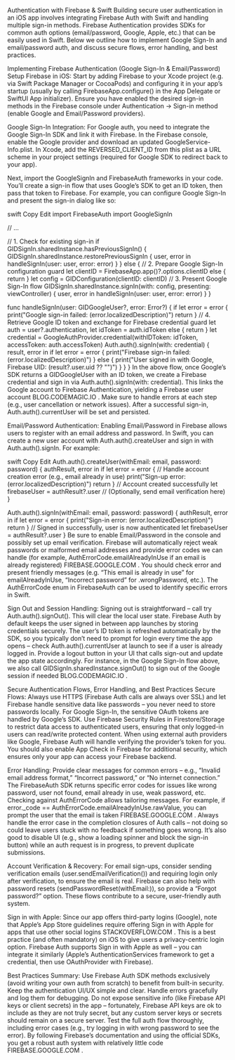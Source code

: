 
Authentication with Firebase & Swift
Building secure user authentication in an iOS app involves integrating Firebase Auth with Swift and handling multiple sign-in methods. Firebase Authentication provides SDKs for common auth options (email/password, Google, Apple, etc.) that can be easily used in Swift. Below we outline how to implement Google Sign-In and email/password auth, and discuss secure flows, error handling, and best practices.

Implementing Firebase Authentication (Google Sign-In & Email/Password)
Setup Firebase in iOS: Start by adding Firebase to your Xcode project (e.g. via Swift Package Manager or CocoaPods) and configuring it in your app’s startup (usually by calling FirebaseApp.configure() in the App Delegate or SwiftUI App initializer). Ensure you have enabled the desired sign-in methods in the Firebase console under Authentication -> Sign-in method (enable Google and Email/Password providers).

Google Sign-In Integration: For Google auth, you need to integrate the Google Sign-In SDK and link it with Firebase. In the Firebase console, enable the Google provider and download an updated GoogleService-Info.plist. In Xcode, add the REVERSED_CLIENT_ID from this plist as a URL scheme in your project settings (required for Google SDK to redirect back to your app).

Next, import the GoogleSignIn and FirebaseAuth frameworks in your code. You’ll create a sign-in flow that uses Google’s SDK to get an ID token, then pass that token to Firebase. For example, you can configure Google Sign-In and present the sign-in dialog like so:

swift
Copy
Edit
import FirebaseAuth
import GoogleSignIn

// ...

// 1. Check for existing sign-in
if GIDSignIn.sharedInstance.hasPreviousSignIn() {
    GIDSignIn.sharedInstance.restorePreviousSignIn { user, error in
        handleSignIn(user: user, error: error)
    }
} else {
    // 2. Prepare Google Sign-In configuration
    guard let clientID = FirebaseApp.app()?.options.clientID else { return }
    let config = GIDConfiguration(clientID: clientID)
    // 3. Present Google Sign-In flow
    GIDSignIn.sharedInstance.signIn(with: config, presenting: viewController) { user, error in
        handleSignIn(user: user, error: error)
    }
}

func handleSignIn(user: GIDGoogleUser?, error: Error?) {
    if let error = error {
        print("Google sign-in failed: \(error.localizedDescription)")
        return
    }
    // 4. Retrieve Google ID token and exchange for Firebase credential
    guard let auth = user?.authentication, let idToken = auth.idToken else { return }
    let credential = GoogleAuthProvider.credential(withIDToken: idToken,
                                                  accessToken: auth.accessToken)
    Auth.auth().signIn(with: credential) { result, error in
        if let error = error {
            print("Firebase sign-in failed: \(error.localizedDescription)")
        } else {
            print("User signed in with Google, Firebase UID: \(result?.user.uid ?? "")")
        }
    }
}
In the above flow, once Google’s SDK returns a GIDGoogleUser with an ID token, we create a Firebase credential and sign in via Auth.auth().signIn(with: credential). This links the Google account to Firebase Authentication, yielding a Firebase user account​
BLOG.CODEMAGIC.IO
. Make sure to handle errors at each step (e.g., user cancellation or network issues). After a successful sign-in, Auth.auth().currentUser will be set and persisted.

Email/Password Authentication: Enabling Email/Password in Firebase allows users to register with an email address and password. In Swift, you can create a new user account with Auth.auth().createUser and sign in with Auth.auth().signIn. For example:

swift
Copy
Edit
Auth.auth().createUser(withEmail: email, password: password) { authResult, error in
    if let error = error {
        // Handle account creation error (e.g., email already in use)
        print("Sign-up error: \(error.localizedDescription)")
        return
    }
    // Account created successfully
    let firebaseUser = authResult?.user
    // (Optionally, send email verification here)
}

Auth.auth().signIn(withEmail: email, password: password) { authResult, error in
    if let error = error {
        print("Sign-in error: \(error.localizedDescription)")
        return
    }
    // Signed in successfully, user is now authenticated
    let firebaseUser = authResult?.user
}
Be sure to enable Email/Password in the console and possibly set up email verification. Firebase will automatically reject weak passwords or malformed email addresses and provide error codes we can handle (for example, AuthErrorCode.emailAlreadyInUse if an email is already registered)​
FIREBASE.GOOGLE.COM
. You should check error and present friendly messages (e.g. “This email is already in use” for emailAlreadyInUse, “Incorrect password” for .wrongPassword, etc.). The AuthErrorCode enum in FirebaseAuth can be used to identify specific errors in Swift.

Sign Out and Session Handling: Signing out is straightforward – call try Auth.auth().signOut(). This will clear the local user state. Firebase Auth by default keeps the user signed in between app launches by storing credentials securely. The user’s ID token is refreshed automatically by the SDK, so you typically don’t need to prompt for login every time the app opens – check Auth.auth().currentUser at launch to see if a user is already logged in. Provide a logout button in your UI that calls sign-out and update the app state accordingly. For instance, in the Google Sign-In flow above, we also call GIDSignIn.sharedInstance.signOut() to sign out of the Google session if needed​
BLOG.CODEMAGIC.IO
.

Secure Authentication Flows, Error Handling, and Best Practices
Secure Flows: Always use HTTPS (Firebase Auth calls are always over SSL) and let Firebase handle sensitive data like passwords – you never need to store passwords locally. For Google Sign-In, the sensitive OAuth tokens are handled by Google’s SDK. Use Firebase Security Rules in Firestore/Storage to restrict data access to authenticated users, ensuring that only logged-in users can read/write protected content. When using external auth providers like Google, Firebase Auth will handle verifying the provider’s token for you. You should also enable App Check in Firebase for additional security, which ensures only your app can access your Firebase backend.

Error Handling: Provide clear messages for common errors – e.g., “Invalid email address format,” “Incorrect password,” or “No internet connection.” The FirebaseAuth SDK returns specific error codes for issues like wrong password, user not found, email already in use, weak password, etc. Checking against AuthErrorCode allows tailoring messages. For example, if error._code == AuthErrorCode.emailAlreadyInUse.rawValue, you can prompt the user that the email is taken​
FIREBASE.GOOGLE.COM
. Always handle the error case in the completion closures of Auth calls – not doing so could leave users stuck with no feedback if something goes wrong. It’s also good to disable UI (e.g., show a loading spinner and block the sign-in button) while an auth request is in progress, to prevent duplicate submissions.

Account Verification & Recovery: For email sign-ups, consider sending verification emails (user.sendEmailVerification()) and requiring login only after verification, to ensure the email is real. Firebase can also help with password resets (sendPasswordReset(withEmail:)), so provide a “Forgot password?” option. These flows contribute to a secure, user-friendly auth system.

Sign in with Apple: Since our app offers third-party logins (Google), note that Apple’s App Store guidelines require offering Sign in with Apple for apps that use other social logins​
STACKOVERFLOW.COM
. This is a best practice (and often mandatory) on iOS to give users a privacy-centric login option. Firebase Auth supports Sign in with Apple as well – you can integrate it similarly (Apple’s AuthenticationServices framework to get a credential, then use OAuthProvider with Firebase).

Best Practices Summary: Use Firebase Auth SDK methods exclusively (avoid writing your own auth from scratch) to benefit from built-in security. Keep the authentication UI/UX simple and clear. Handle errors gracefully and log them for debugging. Do not expose sensitive info (like Firebase API keys or client secrets) in the app – fortunately, Firebase API keys are ok to include as they are not truly secret, but any custom server keys or secrets should remain on a secure server. Test the full auth flow thoroughly, including error cases (e.g., try logging in with wrong password to see the error). By following Firebase’s documentation and using the official SDKs, you get a robust auth system with relatively little code​
FIREBASE.GOOGLE.COM
.
